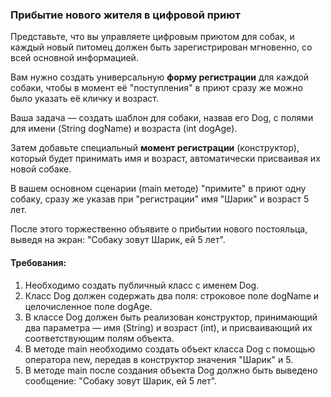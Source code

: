 
### Прибытие нового жителя в цифровой приют

Представьте, что вы управляете цифровым приютом для собак, и каждый новый питомец должен быть зарегистрирован мгновенно, со всей основной информацией.

Вам нужно создать универсальную **форму регистрации** для каждой собаки, чтобы в момент её "поступления" в приют сразу же можно было указать её кличку и возраст.

Ваша задача — создать шаблон для собаки, назвав его Dog, с полями для имени (String dogName) и возраста (int dogAge).

Затем добавьте специальный **момент регистрации** (конструктор), который будет принимать имя и возраст, автоматически присваивая их новой собаке.

В вашем основном сценарии (main методе) "примите" в приют одну собаку, сразу же указав при "регистрации" имя "Шарик" и возраст 5 лет.

После этого торжественно объявите о прибытии нового постояльца, выведя на экран: "Собаку зовут Шарик, ей 5 лет".

#### Требования:
1. Необходимо создать публичный класс с именем Dog.
2. Класс Dog должен содержать два поля: строковое поле dogName и целочисленное поле dogAge.
3. В классе Dog должен быть реализован конструктор, принимающий два параметра — имя (String) и возраст (int), и присваивающий их соответствующим полям объекта.
4. В методе main необходимо создать объект класса Dog с помощью оператора new, передав в конструктор значения "Шарик" и 5.
5. В методе main после создания объекта Dog должно быть выведено сообщение: "Собаку зовут Шарик, ей 5 лет".